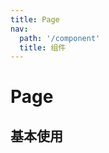 ```yaml
---
title: Page
nav:
  path: '/component'
  title: 组件
---
```


# Page

## 基本使用

<code src="./demo/index" />

